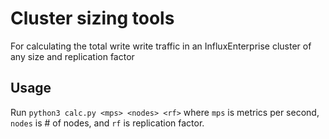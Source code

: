 # Cluster sizing tools
For calculating the total write write traffic in an InfluxEnterprise cluster of any size and replication factor

## Usage

Run `python3 calc.py <mps> <nodes> <rf>` where `mps` is metrics per second, `nodes` is # of nodes, and `rf` is replication factor.

